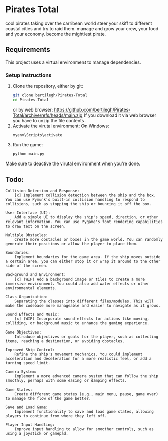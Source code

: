 # Pirates Total
 
cool pirates taking over the carribean world
steer your skiff to different coastal cities and try to raid them.
manage and grow your crew, your food and your economy.
become the mightiest pirate.

## Requirements

This project uses a virtual environment to manage dependencies.

### Setup Instructions

1. Clone the repository, either by git:
   ```bash
   git clone bertilegh/Pirates-Total
   cd Pirates-Total
   ```
   or by web browser: https://github.com/bertilegh/Pirates-Total/archive/refs/heads/main.zip
   If you download it via web browser you have to unzip the file contents.
2. Activate the virutal environment:
    On Windows:
    ```bash
    myenv\Scripts\activate
    ```
3. Run the game:
    ```bash
    python main.py
    ```

Make sure to deactive the virutal environment when you're done.

## Todo:



    Collision Detection and Response:
        [x] Implement collision detection between the ship and the box. You can use Pymunk's built-in collision handling to respond to collisions, such as stopping the ship or bouncing it off the box.

    User Interface (UI):
        Add a simple UI to display the ship's speed, direction, or other relevant information. You can use Pygame's font rendering capabilities to draw text on the screen.

    Multiple Obstacles:
        Create more obstacles or boxes in the game world. You can randomly generate their positions or allow the player to place them.

    Boundaries:
        Implement boundaries for the game area. If the ship moves outside a certain area, you can either stop it or wrap it around to the other side of the screen.

    Background and Environment:
        [x] (WIP) Add a background image or tiles to create a more immersive environment. You could also add water effects or other environmental elements.

    Class Organization:
        Separating the classes into different files/modules. This will make the codebase more manageable and easier to navigate as it grows.

    Sound Effects and Music:
        [x] (WIP) Incorporate sound effects for actions like moving, colliding, or background music to enhance the gaming experience.

    Game Objectives:
        Introduce objectives or goals for the player, such as collecting items, reaching a destination, or avoiding obstacles.

    Improved Ship Control:
        Refine the ship's movement mechanics. You could implement acceleration and deceleration for a more realistic feel, or add a turning speed limit.

    Camera System:
        Implement a more advanced camera system that can follow the ship smoothly, perhaps with some easing or damping effects.

    Game States:
        Create different game states (e.g., main menu, pause, game over) to manage the flow of the game better.

    Save and Load Game:
        Implement functionality to save and load game states, allowing players to continue from where they left off.

    Player Input Handling:
        Improve input handling to allow for smoother controls, such as using a joystick or gamepad.
